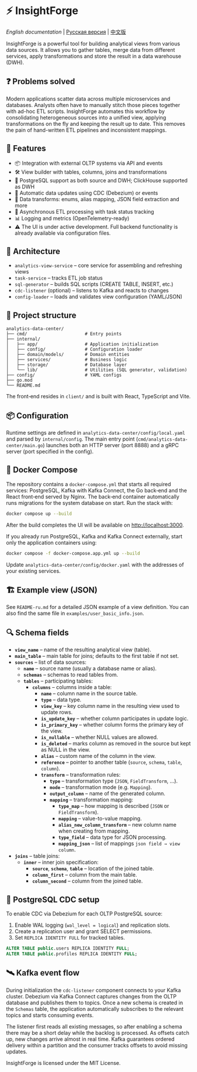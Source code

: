 # ⚡ InsightForge

*English documentation*  |  [Русская версия](README-ru.md)  |  [中文版](README-zh.md)

InsightForge is a powerful tool for building analytical views from various data sources. It allows you to gather tables, merge data from different services, apply transformations and store the result in a data warehouse (DWH).

## ❓ Problems solved
Modern applications scatter data across multiple microservices and databases. Analysts often have to manually stitch those pieces together with ad-hoc ETL scripts. InsightForge automates this workflow by consolidating heterogeneous sources into a unified view, applying transformations on the fly and keeping the result up to date. This removes the pain of hand-written ETL pipelines and inconsistent mappings.

## 🚀 Features
- 📦 Integration with external OLTP systems via API and events
- 🛠 View builder with tables, columns, joins and transformations
- 💾 PostgreSQL support as both source and DWH; ClickHouse supported as DWH
- 🔄 Automatic data updates using CDC (Debezium) or events
- 🧠 Data transforms: enums, alias mapping, JSON field extraction and more
- 🧪 Asynchronous ETL processing with task status tracking
- 📊 Logging and metrics (OpenTelemetry-ready)
- ⚠️ The UI is under active development. Full backend functionality is already available via configuration files.

## 🧱 Architecture
- `analytics-view-service` – core service for assembling and refreshing views
- `task-service` – tracks ETL job status
- `sql-generator` – builds SQL scripts (CREATE TABLE, INSERT, etc.)
- `cdc-listener` (optional) – listens to Kafka and reacts to changes
- `config-loader` – loads and validates view configuration (YAML/JSON)

## 📂 Project structure
```
analytics-data-center/
├── cmd/                      # Entry points
├── internal/
│   ├── app/                  # Application initialization
│   ├── config/               # Configuration loader
│   ├── domain/models/        # Domain entities
│   ├── services/             # Business logic
│   ├── storage/              # Database layer
│   └── lib/                  # Utilities (SQL generator, validation)
├── config/                   # YAML configs
├── go.mod
└── README.md
```

The front‑end resides in `client/` and is built with React, TypeScript and Vite.

## 📦 Configuration
Runtime settings are defined in `analytics-data-center/config/local.yaml` and parsed by `internal/config`. The main entry point (`cmd/analytics-data-center/main.go`) launches both an HTTP server (port 8888) and a gRPC server (port specified in the config).

## 🐳 Docker Compose
The repository contains a `docker-compose.yml` that starts all required services:
PostgreSQL, Kafka with Kafka Connect, the Go back‑end and the React front‑end served by Nginx. The back‑end container automatically runs migrations for the system database on start.
Run the stack with:

```bash
docker compose up --build
```

After the build completes the UI will be available on [http://localhost:3000](http://localhost:3000).

If you already run PostgreSQL, Kafka and Kafka Connect externally, start only the application containers using:

```bash
docker compose -f docker-compose.app.yml up --build
```
Update `analytics-data-center/config/docker.yaml` with the addresses of your existing services.

## 🏗 Example view (JSON)
See `README-ru.md` for a detailed JSON example of a view definition. You can also
find the same file in `examples/user_basic_info.json`.

## 🔍 Schema fields
- **`view_name`** – name of the resulting analytical view (table).
- **`main_table`** – main table for joins; defaults to the first table if not set.
- **`sources`** – list of data sources:
  - **`name`** – source name (usually a database name or alias).
  - **`schemas`** – schemas to read tables from.
  - **`tables`** – participating tables:
    - **`columns`** – columns inside a table:
      - **`name`** – column name in the source table.
      - **`type`** – data type.
      - **`view_key`** – key column name in the resulting view used to update rows.
      - **`is_update_key`** – whether column participates in update logic.
      - **`is_primary_key`** – whether column forms the primary key of the view.
      - **`is_nullable`** – whether NULL values are allowed.
      - **`is_deleted`** – marks column as removed in the source but kept as NULL in the view.
      - **`alias`** – custom name of the column in the view.
      - **`reference`** – pointer to another table (`source`, `schema`, `table`, `column`).
      - **`transform`** – transformation rules:
        - **`type`** – transformation type (`JSON`, `FieldTransform`, ...).
        - **`mode`** – transformation mode (e.g. `Mapping`).
        - **`output_column`** – name of the generated column.
        - **`mapping`** – transformation mapping:
          - **`type_map`** – how mapping is described (`JSON` or `FieldTransform`).
          - **`mapping`** – value-to-value mapping.
          - **`alias_new_column_transform`** – new column name when creating from mapping.
          - **`type_field`** – data type for JSON processing.
          - **`mapping_json`** – list of mappings `json field → view column`.
- **`joins`** – table joins:
  - **`inner`** – inner join specification:
    - **`source`**, **`schema`**, **`table`** – location of the joined table.
    - **`column_first`** – column from the main table.
    - **`column_second`** – column from the joined table.

## 🧩 PostgreSQL CDC setup
To enable CDC via Debezium for each OLTP PostgreSQL source:
1. Enable WAL logging (`wal_level = logical`) and replication slots.
2. Create a replication user and grant SELECT permissions.
3. Set `REPLICA IDENTITY FULL` for tracked tables.

```sql
ALTER TABLE public.users REPLICA IDENTITY FULL;
ALTER TABLE public.profiles REPLICA IDENTITY FULL;
```

## 🛰 Kafka event flow
During initialization the `cdc-listener` component connects to your Kafka cluster. Debezium via Kafka Connect captures changes from the OLTP database and publishes them to topics. Once a new schema is created in the `Schemas` table, the application automatically subscribes to the relevant topics and starts consuming events.

The listener first reads all existing messages, so after enabling a schema there may be a short delay while the backlog is processed. As offsets catch up, new changes arrive almost in real time. Kafka guarantees ordered delivery within a partition and the consumer tracks offsets to avoid missing updates.


InsightForge is licensed under the MIT License.
